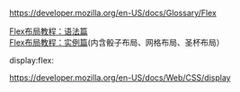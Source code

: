<https://developer.mozilla.org/en-US/docs/Glossary/Flex>

[Flex布局教程：语法篇](http://www.ruanyifeng.com/blog/2015/07/flex-grammar.html)<br>
[Flex布局教程：实例篇](http://www.ruanyifeng.com/blog/2015/07/flex-examples.html)(内含骰子布局、网格布局、圣杯布局）<br>

display:flex:

<https://developer.mozilla.org/en-US/docs/Web/CSS/display>